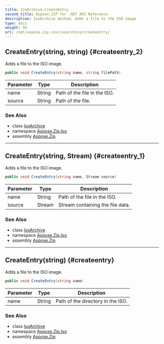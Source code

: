 ```yaml
---
title: IsoArchive.CreateEntry
second_title: Aspose.ZIP for .NET API Reference
description: IsoArchive method. Adds a file to the ISO image
type: docs
weight: 50
url: /net/aspose.zip.iso/isoarchive/createentry/
---
```

## CreateEntry(string, string) {#createentry_2}

Adds a file to the ISO image.

```csharp
public void CreateEntry(string name, string filePath)
```

| Parameter | Type | Description |
| --- | --- | --- |
| name | String | Path of the file in the ISO. |
| source | String | Path of the file. |

### See Also

* class [IsoArchive](../)
* namespace [Aspose.Zip.Iso](../../isoarchive/)
* assembly [Aspose.Zip](../../../)

---

## CreateEntry(string, Stream) {#createentry_1}

Adds a file to the ISO image.

```csharp
public void CreateEntry(string name, Stream source)
```

| Parameter | Type | Description |
| --- | --- | --- |
| name | String | Path of the file in the ISO. |
| source | Stream | Stream containing the file data. |

### See Also

* class [IsoArchive](../)
* namespace [Aspose.Zip.Iso](../../isoarchive/)
* assembly [Aspose.Zip](../../../)

---

## CreateEntry(string) {#createentry}

Adds a file to the ISO image.

```csharp
public void CreateEntry(string name)
```

| Parameter | Type | Description |
| --- | --- | --- |
| name | String | Path of the directory in the ISO. |

### See Also

* class [IsoArchive](../)
* namespace [Aspose.Zip.Iso](../../isoarchive/)
* assembly [Aspose.Zip](../../../)


